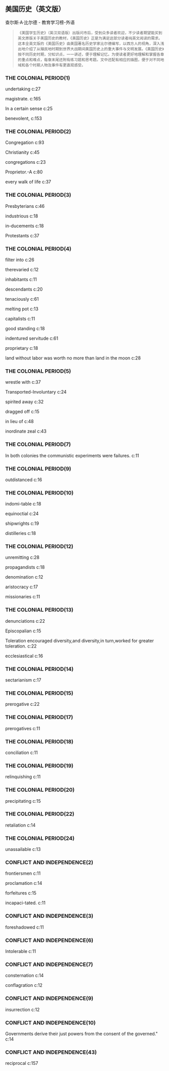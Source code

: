 ## 美国历史（英文版）

查尔斯·A·比尔德  -  教育学习榜-外语

>     《美国学生历史》（英汉双语版）出版问市后，受到众多读者欢迎，不少读者期望能买到英文原版关于美国历史的教材，《美国历史》正是为满足这部分读者纯英文阅读的需求。这本全英文版的《美国历史》由美国著名历史学家比尔德编写，以西方人的视角，深入浅出地介绍了从殖民地时期到世界大战期间美国历史上的重大事件与文明发展。《美国历史》按不同历史时期，分知识点，一一讲述，便于理解记忆。为使读者更好地理解和掌握各章的重点和难点，每章末尾还附有练习题和思考题。文中还配有相应的插图，便于对不同地域和各个时期人物及事件有更直观感受。


### THE COLONIAL PERIOD(1)

undertaking c:27

magistrate. c:165

In a certain sense c:25

benevolent, c:153

### THE COLONIAL PERIOD(2)

Congregation c:93

Christianity c:45

congregations c:23

Proprietor.-A c:80

every walk of life c:37

### THE COLONIAL PERIOD(3)

Presbyterians c:46

industrious c:18

in-ducements c:18

Protestants c:37

### THE COLONIAL PERIOD(4)

filter into c:26

therevaried c:12

inhabitants c:11

descendants c:20

tenaciously c:61

melting pot c:13

capitalists c:11

good standing c:18

indentured servitude c:61

proprietary c:18

land without labor was worth no more than land in the moon c:28

### THE COLONIAL PERIOD(5)

wrestle with c:37

Transported-Involuntary c:24

spirited away c:32

dragged off c:15

in lieu of  c:48

inordinate zeal c:43

### THE COLONIAL PERIOD(7)

In both colonies the communistic experiments were failures. c:11

### THE COLONIAL PERIOD(9)

outdistanced c:16

### THE COLONIAL PERIOD(10)

indomi-table c:18

equinoctial c:24

shipwrights c:19

distilleries c:18

### THE COLONIAL PERIOD(12)

unremitting c:28

propagandists c:18

denomination c:12

aristocracy c:17

missionaries c:11

### THE COLONIAL PERIOD(13)

denunciations c:22

Episcopalian c:15

Toleration encouraged diversity,and diversity,in turn,worked for greater toleration. c:22

ecclesiastical c:16

### THE COLONIAL PERIOD(14)

sectarianism c:17

### THE COLONIAL PERIOD(15)

prerogative c:22

### THE COLONIAL PERIOD(17)

prerogatives c:11

### THE COLONIAL PERIOD(18)

conciliation c:11

### THE COLONIAL PERIOD(19)

relinquishing c:11

### THE COLONIAL PERIOD(20)

precipitating c:15

### THE COLONIAL PERIOD(22)

retaliation c:14

### THE COLONIAL PERIOD(24)

unassailable c:13

### CONFLICT AND INDEPENDENCE(2)

frontiersmen c:11

proclamation c:14

forfeitures c:15

incapaci-tated. c:11

### CONFLICT AND INDEPENDENCE(3)

foreshadowed c:11

### CONFLICT AND INDEPENDENCE(6)

Intolerable c:11

### CONFLICT AND INDEPENDENCE(7)

consternation c:14

conflagration c:12

### CONFLICT AND INDEPENDENCE(9)

insurrection c:12

### CONFLICT AND INDEPENDENCE(10)

Governments derive their just powers from the consent of the governed." 
 c:14

### CONFLICT AND INDEPENDENCE(43)

reciprocal  c:157